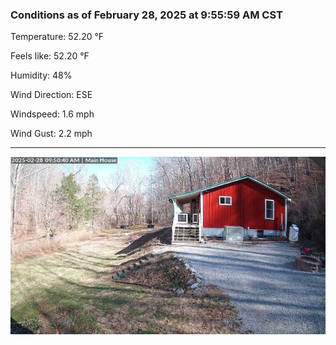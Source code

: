 ### Conditions as of February 28, 2025 at 9:55:59 AM CST 

Temperature: 52.20 &deg;F

Feels like: 52.20 &deg;F

Humidity: 48%

Wind Direction: ESE

Windspeed: 1.6 mph

Wind Gust: 2.2 mph

---

<img src="./images/latest.jpeg"/>

